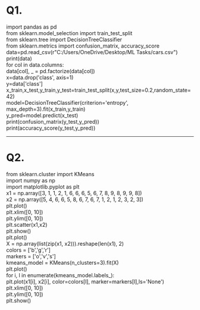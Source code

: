 # Q1.
import pandas as pd  
from sklearn.model_selection import train_test_split  
from sklearn.tree import DecisionTreeClassifier  
from sklearn.metrics import confusion_matrix, accuracy_score  
data=pd.read_csv(r"C:/Users/OneDrive/Desktop/ML Tasks/cars.csv")  
print(data)  
for col in data.columns:  
    data[col], _ = pd.factorize(data[col])  
x=data.drop('class', axis=1)  
y=data['class']  
x_train,x_test,y_train,y_test=train_test_split(x,y,test_size=0.2,random_state=42)  
model=DecisionTreeClassifier(criterion='entropy', max_depth=3).fit(x_train,y_train)  
y_pred=model.predict(x_test)  
print(confusion_matrix(y_test,y_pred))  
print(accuracy_score(y_test,y_pred))  
                                                                   

---

# Q2.
from sklearn.cluster import KMeans  
import numpy as np  
import matplotlib.pyplot as plt  
x1 = np.array([3, 1, 1, 2, 1, 6, 6, 6, 5, 6, 7, 8, 9, 8, 9, 9, 8])  
x2 = np.array([5, 4, 6, 6, 5, 8, 6, 7, 6, 7, 1, 2, 1, 2, 3, 2, 3])  
plt.plot()  
plt.xlim([0, 10])  
plt.ylim([0, 10])  
plt.scatter(x1,x2)  
plt.show()  
plt.plot()  
X = np.array(list(zip(x1, x2))).reshape(len(x1), 2)  
colors = ['b','g','r']  
markers = ['o','v','s']  
kmeans_model = KMeans(n_clusters=3).fit(X)  
plt.plot()  
for i, l in enumerate(kmeans_model.labels_):  
    plt.plot(x1[i], x2[i], color=colors[l], marker=markers[l],ls='None')  
plt.xlim([0, 10])  
plt.ylim([0, 10])  
plt.show()  
